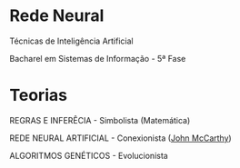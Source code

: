 Rede Neural
==========

Técnicas de Inteligência Artificial

Bacharel em Sistemas de Informação - 5ª Fase

Teorias
==========

REGRAS E INFERÊCIA - Simbolista (Matemática)

REDE NEURAL ARTIFICIAL - Conexionista (<a href="http://pt.wikipedia.org/wiki/John_McCarthy" target="blank">John McCarthy</a>)

ALGORITMOS GENÉTICOS - Evolucionista
